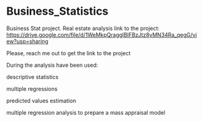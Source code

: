 # Business_Statistics
Business Stat project. Real estate analysis
link to the project: https://drive.google.com/file/d/1WeMkpQragglBIFBzJtz8yMN34Ra_qegG/view?usp=sharing <p/>
Please, reach me out to get the link to the project <p/>

 During the analysis have been used: <p/>
 descriptive statistics <p/>
 multiple regressions  <p/>
 predicted values estimation  <p/>
 multiple regression analysis to prepare a mass appraisal model <p/>

